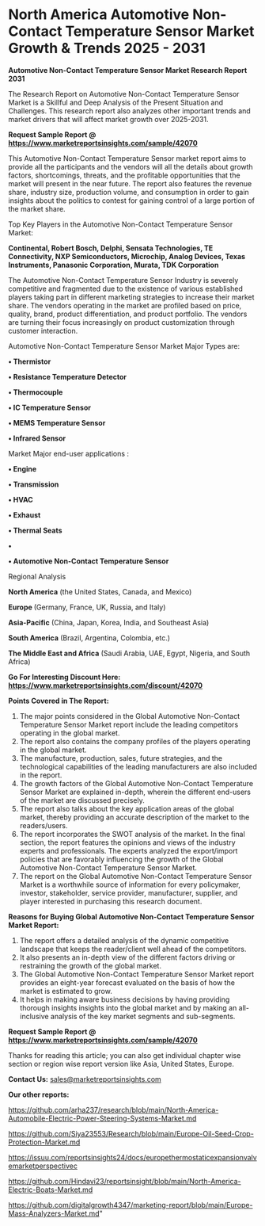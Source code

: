 # North America Automotive Non-Contact Temperature Sensor Market Growth & Trends 2025 - 2031

<strong>Automotive Non-Contact Temperature Sensor Market Research Report 2031</strong>

The Research Report on Automotive Non-Contact Temperature Sensor Market is a Skillful and Deep Analysis of the Present Situation and Challenges. This research report also analyzes other important trends and market drivers that will affect market growth over 2025-2031.

<strong>Request Sample Report @ <a href=https://www.marketreportsinsights.com/sample/42070>https://www.marketreportsinsights.com/sample/42070</a></strong>

This Automotive Non-Contact Temperature Sensor market report aims to provide all the participants and the vendors will all the details about growth factors, shortcomings, threats, and the profitable opportunities that the market will present in the near future. The report also features the revenue share, industry size, production volume, and consumption in order to gain insights about the politics to contest for gaining control of a large portion of the market share.

Top Key Players in the Automotive Non-Contact Temperature Sensor Market:

<strong>Continental, Robert Bosch, Delphi, Sensata Technologies, TE Connectivity, NXP Semiconductors, Microchip, Analog Devices, Texas Instruments, Panasonic Corporation, Murata, TDK Corporation</strong>

The Automotive Non-Contact Temperature Sensor Industry is severely competitive and fragmented due to the existence of various established players taking part in different marketing strategies to increase their market share. The vendors operating in the market are profiled based on price, quality, brand, product differentiation, and product portfolio. The vendors are turning their focus increasingly on product customization through customer interaction.

Automotive Non-Contact Temperature Sensor Market Major Types are:

<strong>•  Thermistor

•  Resistance Temperature Detector

•  Thermocouple

•  IC Temperature Sensor

•  MEMS Temperature Sensor

•  Infrared Sensor</strong>

Market Major end-user applications :

<strong>•  Engine

•  Transmission

•  HVAC

•  Exhaust

•  Thermal Seats

•  

•  Automotive Non-Contact Temperature Sensor</strong>

Regional Analysis

</u><strong><b>North America</b></strong> (the United States, Canada, and Mexico)

<strong><b>Europe </b></strong>(Germany, France, UK, Russia, and Italy)

<strong><b>Asia-Pacific</b></strong> (China, Japan, Korea, India, and Southeast Asia)

<strong><b>South America</b></strong> (Brazil, Argentina, Colombia, etc.)

<strong><b>The Middle East and Africa</b></strong> (Saudi Arabia, UAE, Egypt, Nigeria, and South Africa)

<strong>Go For Interesting Discount Here: <a href=https://www.marketreportsinsights.com/discount/42070>https://www.marketreportsinsights.com/discount/42070</a></strong>

<strong>Points Covered in The Report:</strong>
<ol>
  <li>The major points considered in the Global Automotive Non-Contact Temperature Sensor Market report include the leading competitors operating in the global market.</li>
  <li>The report also contains the company profiles of the players operating in the global market.</li>
  <li>The manufacture, production, sales, future strategies, and the technological capabilities of the leading manufacturers are also included in the report.</li>
  <li>The growth factors of the Global Automotive Non-Contact Temperature Sensor Market are explained in-depth, wherein the different end-users of the market are discussed precisely.</li>
  <li>The report also talks about the key application areas of the global market, thereby providing an accurate description of the market to the readers/users.</li>
  <li>The report incorporates the SWOT analysis of the market. In the final section, the report features the opinions and views of the industry experts and professionals. The experts analyzed the export/import policies that are favorably influencing the growth of the Global Automotive Non-Contact Temperature Sensor Market.</li>
  <li>The report on the Global Automotive Non-Contact Temperature Sensor Market is a worthwhile source of information for every policymaker, investor, stakeholder, service provider, manufacturer, supplier, and player interested in purchasing this research document.</li>
</ol>
<strong>Reasons for Buying Global Automotive Non-Contact Temperature Sensor Market Report:</strong>

<ol>
  <li>The report offers a detailed analysis of the dynamic competitive landscape that keeps the reader/client well ahead of the competitors.</li>
  <li>It also presents an in-depth view of the different factors driving or restraining the growth of the global market.</li>
  <li>The Global Automotive Non-Contact Temperature Sensor Market report provides an eight-year forecast evaluated on the basis of how the market is estimated to grow.</li>
  <li>It helps in making aware business decisions by having providing thorough insights insights into the global market and by making an all-inclusive analysis of the key market segments and sub-segments.</li>
</ol>
<strong>Request Sample Report @ <a href=https://www.marketreportsinsights.com/sample/42070>https://www.marketreportsinsights.com/sample/42070</a></strong>


Thanks for reading this article; you can also get individual chapter wise section or region wise report version like Asia, United States, Europe.

<strong>Contact Us:</strong>
sales@marketreportsinsights.com

<strong>Our other reports:</strong>

<a href=https://github.com/arha237/research/blob/main/North-America-Automobile-Electric-Power-Steering-Systems-Market.md>https://github.com/arha237/research/blob/main/North-America-Automobile-Electric-Power-Steering-Systems-Market.md</a>

<a href=https://github.com/Siya23553/Research/blob/main/Europe-Oil-Seed-Crop-Protection-Market.md>https://github.com/Siya23553/Research/blob/main/Europe-Oil-Seed-Crop-Protection-Market.md</a>

<a href=https://issuu.com/reportsinsights24/docs/europethermostaticexpansionvalvemarketperspectivec>https://issuu.com/reportsinsights24/docs/europethermostaticexpansionvalvemarketperspectivec</a>

<a href=https://github.com/Hindavi23/reportsinsight/blob/main/North-America-Electric-Boats-Market.md>https://github.com/Hindavi23/reportsinsight/blob/main/North-America-Electric-Boats-Market.md</a>

<a href=https://github.com/digitalgrowth4347/marketing-report/blob/main/Europe-Mass-Analyzers-Market.md>https://github.com/digitalgrowth4347/marketing-report/blob/main/Europe-Mass-Analyzers-Market.md</a>"
